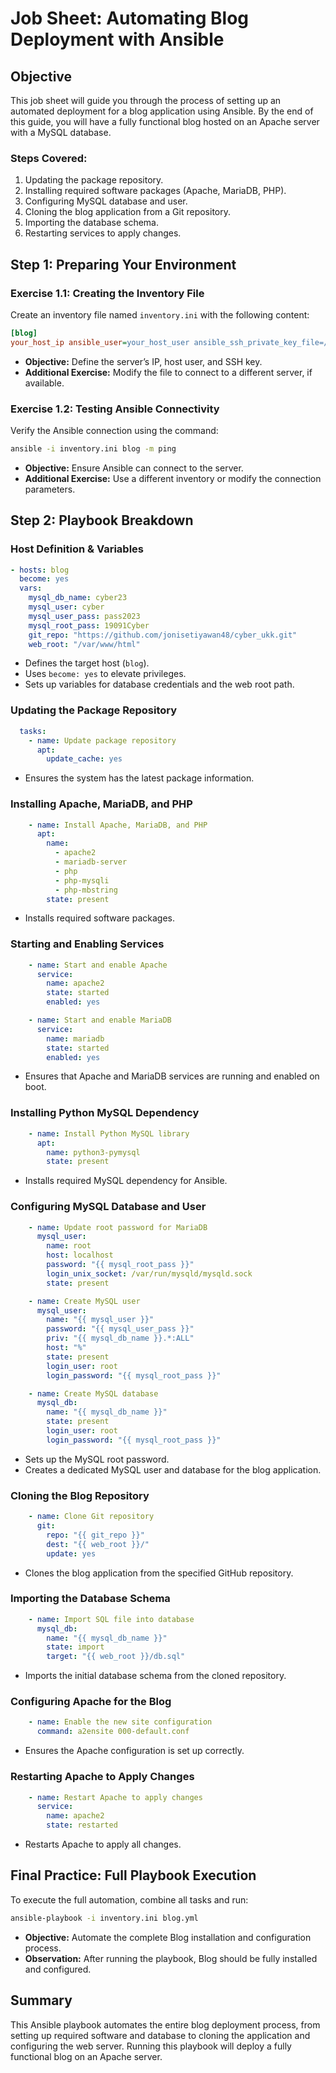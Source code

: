 # Job Sheet: Automating Blog Deployment with Ansible

## Objective
This job sheet will guide you through the process of setting up an automated deployment for a blog application using Ansible. By the end of this guide, you will have a fully functional blog hosted on an Apache server with a MySQL database.

### Steps Covered:
1. Updating the package repository.
2. Installing required software packages (Apache, MariaDB, PHP).
3. Configuring MySQL database and user.
4. Cloning the blog application from a Git repository.
5. Importing the database schema.
6. Restarting services to apply changes.

## Step 1: Preparing Your Environment

### Exercise 1.1: Creating the Inventory File
Create an inventory file named `inventory.ini` with the following content:

```ini
[blog]
your_host_ip ansible_user=your_host_user ansible_ssh_private_key_file=/path/to/private/key.pem
```

- **Objective:** Define the server’s IP, host user, and SSH key.
- **Additional Exercise:** Modify the file to connect to a different server, if available.

### Exercise 1.2: Testing Ansible Connectivity
Verify the Ansible connection using the command:

```sh
ansible -i inventory.ini blog -m ping
```

- **Objective:** Ensure Ansible can connect to the server.
- **Additional Exercise:** Use a different inventory or modify the connection parameters.

## Step 2: Playbook Breakdown

### Host Definition & Variables
```yaml
- hosts: blog
  become: yes
  vars:
    mysql_db_name: cyber23
    mysql_user: cyber
    mysql_user_pass: pass2023
    mysql_root_pass: 19091Cyber
    git_repo: "https://github.com/jonisetiyawan48/cyber_ukk.git"
    web_root: "/var/www/html"
```
- Defines the target host (`blog`).
- Uses `become: yes` to elevate privileges.
- Sets up variables for database credentials and the web root path.

### Updating the Package Repository
```yaml
  tasks:
    - name: Update package repository
      apt:
        update_cache: yes
```
- Ensures the system has the latest package information.

### Installing Apache, MariaDB, and PHP
```yaml
    - name: Install Apache, MariaDB, and PHP
      apt:
        name:
          - apache2
          - mariadb-server
          - php
          - php-mysqli
          - php-mbstring
        state: present
```
- Installs required software packages.

### Starting and Enabling Services
```yaml
    - name: Start and enable Apache
      service:
        name: apache2
        state: started
        enabled: yes
```
```yaml
    - name: Start and enable MariaDB
      service:
        name: mariadb
        state: started
        enabled: yes
```
- Ensures that Apache and MariaDB services are running and enabled on boot.

### Installing Python MySQL Dependency
```yaml
    - name: Install Python MySQL library
      apt:
        name: python3-pymysql
        state: present
```
- Installs required MySQL dependency for Ansible.

### Configuring MySQL Database and User
```yaml
    - name: Update root password for MariaDB
      mysql_user:
        name: root
        host: localhost
        password: "{{ mysql_root_pass }}"
        login_unix_socket: /var/run/mysqld/mysqld.sock
        state: present
```
```yaml
    - name: Create MySQL user
      mysql_user:
        name: "{{ mysql_user }}"
        password: "{{ mysql_user_pass }}"
        priv: "{{ mysql_db_name }}.*:ALL"
        host: "%"
        state: present
        login_user: root
        login_password: "{{ mysql_root_pass }}"
```
```yaml
    - name: Create MySQL database
      mysql_db:
        name: "{{ mysql_db_name }}"
        state: present
        login_user: root
        login_password: "{{ mysql_root_pass }}"
```
- Sets up the MySQL root password.
- Creates a dedicated MySQL user and database for the blog application.

### Cloning the Blog Repository
```yaml
    - name: Clone Git repository
      git:
        repo: "{{ git_repo }}"
        dest: "{{ web_root }}/"
        update: yes
```
- Clones the blog application from the specified GitHub repository.

### Importing the Database Schema
```yaml
    - name: Import SQL file into database
      mysql_db:
        name: "{{ mysql_db_name }}"
        state: import
        target: "{{ web_root }}/db.sql"
```
- Imports the initial database schema from the cloned repository.

### Configuring Apache for the Blog
```yaml
    - name: Enable the new site configuration
      command: a2ensite 000-default.conf
```
- Ensures the Apache configuration is set up correctly.

### Restarting Apache to Apply Changes
```yaml
    - name: Restart Apache to apply changes
      service:
        name: apache2
        state: restarted
```
- Restarts Apache to apply all changes.

## Final Practice: Full Playbook Execution
To execute the full automation, combine all tasks and run:

```sh
ansible-playbook -i inventory.ini blog.yml
```

- **Objective:** Automate the complete Blog installation and configuration process.
- **Observation:** After running the playbook, Blog should be fully installed and configured.

## Summary
This Ansible playbook automates the entire blog deployment process, from setting up required software and database to cloning the application and configuring the web server. Running this playbook will deploy a fully functional blog on an Apache server.

